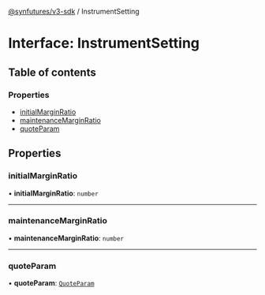 [@synfutures/v3-sdk](../README.md) / InstrumentSetting

# Interface: InstrumentSetting

## Table of contents

### Properties

- [initialMarginRatio](InstrumentSetting.md#initialmarginratio)
- [maintenanceMarginRatio](InstrumentSetting.md#maintenancemarginratio)
- [quoteParam](InstrumentSetting.md#quoteparam)

## Properties

### initialMarginRatio

• **initialMarginRatio**: `number`

___

### maintenanceMarginRatio

• **maintenanceMarginRatio**: `number`

___

### quoteParam

• **quoteParam**: [`QuoteParam`](QuoteParam.md)
